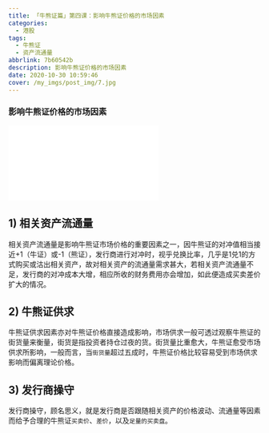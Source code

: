 ```yaml
---
title: 「牛熊证篇」第四课：影响牛熊证价格的市场因素
categories:
  - 港股
tags:
  - 牛熊证
  - 资产流通量
abbrlink: 7b60542b
description: 影响牛熊证价格的市场因素
date: 2020-10-30 10:59:46
cover: /my_imgs/post_img/7.jpg
---
```


### 影响牛熊证价格的市场因素

<!-- more -->


<div class="bilibili">
  <iframe src="//player.bilibili.com/player.html?aid=970361435&bvid=BV1Ep4y1r7Pj&cid=256492424&page=1" scrolling="no" border="0" frameborder="no" framespacing="0" allowfullscreen="true"> </iframe>
</div>

## 1) **相关资产流通量**
相关资产流通量是影响牛熊证市场价格的重要因素之一，因牛熊证的对冲值相当接近+1（牛证）或-1（熊证），发行商进行对冲时，视乎兑换比率，几乎是1兑1的方式购买或沽出相关资产，故对相关资产的流通量需求甚大，若相关资产流通量不足，发行商的对冲成本大增，相应所收的财务费用亦会增加，如此便造成买卖差价扩大的情况。

## 2) **牛熊证供求**
牛熊证供求因素亦对牛熊证价格直接造成影响，市场供求一般可透过观察牛熊证的街货量来衡量，街货是指投资者持仓过夜的货。街货量比重愈大，牛熊证愈受市场供求所影响，一般而言，当`街货量`超过五成时，牛熊证价格比较容易受到市场供求影响而偏离理论价格。

## 3) **发行商操守**
发行商操守，顾名思义，就是发行商是否跟随相关资产的价格波动、流通量等因素而给予合理的牛熊证`买卖价`、`差价`，以及`足量的买卖盘`。